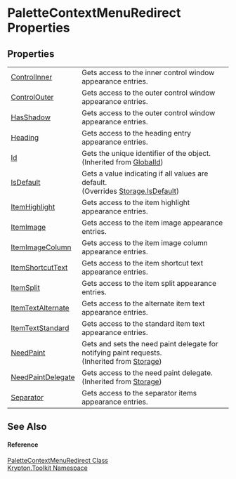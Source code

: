 # PaletteContextMenuRedirect Properties




## Properties
<table>
<tr>
<td><a href="86b15b06-f926-b329-0c43-5391b393d84b.md">ControlInner</a></td>
<td>Gets access to the inner control window appearance entries.</td></tr>
<tr>
<td><a href="0f09f6f0-d0e8-0315-f2b3-ac77ef1dfcc3.md">ControlOuter</a></td>
<td>Gets access to the outer control window appearance entries.</td></tr>
<tr>
<td><a href="8f8a41e8-bf9d-6120-fc60-ddceebc9932f.md">HasShadow</a></td>
<td>Gets access to the outer control window appearance entries.</td></tr>
<tr>
<td><a href="b4164085-738d-f693-270c-f505d17ca470.md">Heading</a></td>
<td>Gets access to the heading entry appearance entries.</td></tr>
<tr>
<td><a href="71a6846f-bfb6-fb58-b361-6b43ae0583a8.md">Id</a></td>
<td>Gets the unique identifier of the object.<br />(Inherited from <a href="9ef2ca3a-e03e-8927-105a-2f9a6fbdf849.md">GlobalId</a>)</td></tr>
<tr>
<td><a href="3bc9cab0-0a1a-8abd-1986-31f28d5a29de.md">IsDefault</a></td>
<td>Gets a value indicating if all values are default.<br />(Overrides <a href="bbc0e831-9474-3bce-65dc-0625d793d8c1.md">Storage.IsDefault</a>)</td></tr>
<tr>
<td><a href="35b37ff0-c1cd-78fc-6745-fc06c8e3a037.md">ItemHighlight</a></td>
<td>Gets access to the item highlight appearance entries.</td></tr>
<tr>
<td><a href="f8a9f246-314b-0800-74d4-ce076d787e29.md">ItemImage</a></td>
<td>Gets access to the item image appearance entries.</td></tr>
<tr>
<td><a href="1bd25933-e568-b8bc-2b69-90d77f3d8628.md">ItemImageColumn</a></td>
<td>Gets access to the item image column appearance entries.</td></tr>
<tr>
<td><a href="b2cc0684-fb0a-9b53-4d45-79181a00c6f6.md">ItemShortcutText</a></td>
<td>Gets access to the item shortcut text appearance entries.</td></tr>
<tr>
<td><a href="636021ec-51ca-e78f-9eba-7c441766a8f2.md">ItemSplit</a></td>
<td>Gets access to the item split appearance entries.</td></tr>
<tr>
<td><a href="43291a93-0ffe-0cbd-182f-a9fc6f83406d.md">ItemTextAlternate</a></td>
<td>Gets access to the alternate item text appearance entries.</td></tr>
<tr>
<td><a href="5b87f376-b1c1-3815-6e1b-96dd4da4ff98.md">ItemTextStandard</a></td>
<td>Gets access to the standard item text appearance entries.</td></tr>
<tr>
<td><a href="097a0f47-e60c-4bf7-802c-8391c6d8feff.md">NeedPaint</a></td>
<td>Gets and sets the need paint delegate for notifying paint requests.<br />(Inherited from <a href="8406cf55-79a3-e579-4094-be084e489431.md">Storage</a>)</td></tr>
<tr>
<td><a href="879ca7f2-32c5-8581-44f2-c7aee6491db2.md">NeedPaintDelegate</a></td>
<td>Gets access to the need paint delegate.<br />(Inherited from <a href="8406cf55-79a3-e579-4094-be084e489431.md">Storage</a>)</td></tr>
<tr>
<td><a href="1a0eb01f-9b40-a3f8-65cd-1f18f3bbd502.md">Separator</a></td>
<td>Gets access to the separator items appearance entries.</td></tr>
</table>

## See Also


#### Reference
<a href="7f65fbee-ca99-59c2-c5c7-3abcdc21fbf9.md">PaletteContextMenuRedirect Class</a>  
<a href="79d2eac2-21f4-54ff-7552-b20c33c30600.md">Krypton.Toolkit Namespace</a>  
